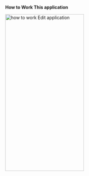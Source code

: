<b><strong>How to Work This application</strong></b>


<img alt="how to work Edit application" width="250" height="500" src="https://media.giphy.com/media/v1.Y2lkPTc5MGI3NjExeWx3NW5nNndzcW9rMWR5ZTR4cDhkcTB1aXVrMHZrc2w0ajV1MWRzMyZlcD12MV9pbnRlcm5hbF9naWZfYnlfaWQmY3Q9Zw/X74d00sNKo5jDArUcH/giphy.gif">
